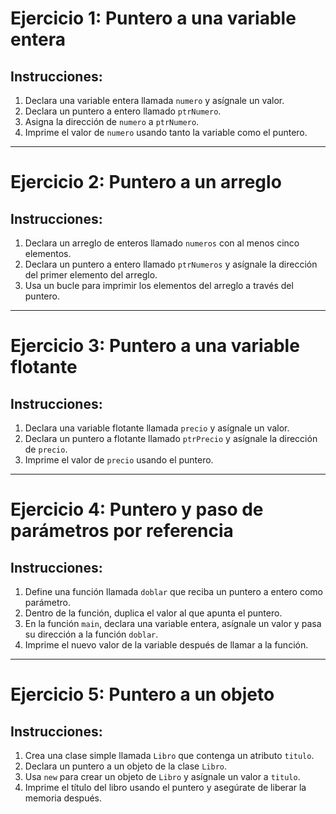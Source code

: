 # Ejercicio 1: Puntero a una variable entera

## Instrucciones:

1. Declara una variable entera llamada `numero` y asígnale un valor.
2. Declara un puntero a entero llamado `ptrNumero`.
3. Asigna la dirección de `numero` a `ptrNumero`.
4. Imprime el valor de `numero` usando tanto la variable como el puntero.

---

# Ejercicio 2: Puntero a un arreglo

## Instrucciones:

1. Declara un arreglo de enteros llamado `numeros` con al menos cinco elementos.
2. Declara un puntero a entero llamado `ptrNumeros` y asígnale la dirección del primer elemento del arreglo.
3. Usa un bucle para imprimir los elementos del arreglo a través del puntero.

---

# Ejercicio 3: Puntero a una variable flotante

## Instrucciones:

1. Declara una variable flotante llamada `precio` y asígnale un valor.
2. Declara un puntero a flotante llamado `ptrPrecio` y asígnale la dirección de `precio`.
3. Imprime el valor de `precio` usando el puntero.

---

# Ejercicio 4: Puntero y paso de parámetros por referencia

## Instrucciones:

1. Define una función llamada `doblar` que reciba un puntero a entero como parámetro.
2. Dentro de la función, duplica el valor al que apunta el puntero.
3. En la función `main`, declara una variable entera, asígnale un valor y pasa su dirección a la función `doblar`.
4. Imprime el nuevo valor de la variable después de llamar a la función.

---

# Ejercicio 5: Puntero a un objeto

## Instrucciones:

1. Crea una clase simple llamada `Libro` que contenga un atributo `titulo`.
2. Declara un puntero a un objeto de la clase `Libro`.
3. Usa `new` para crear un objeto de `Libro` y asígnale un valor a `titulo`.
4. Imprime el título del libro usando el puntero y asegúrate de liberar la memoria después.
